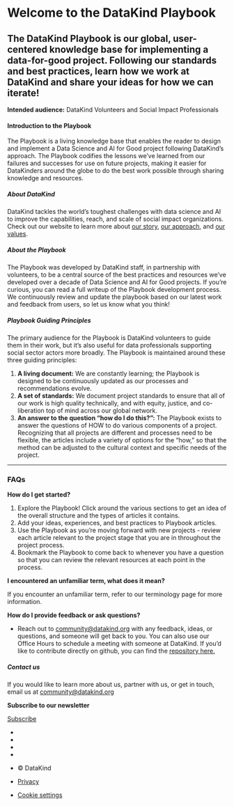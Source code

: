 




Welcome to the DataKind Playbook
================================


The DataKind Playbook is our global, user\-centered knowledge base for implementing a data\-for\-good project. Following our standards and best practices, learn how we work at DataKind and share your ideas for how we can iterate!
-------------------------------------------------------------------------------------------------------------------------------------------------------------------------------------------------------------------------------------









**Intended audience:**
DataKind Volunteers and Social Impact Professionals






#### Introduction to the Playbook


The Playbook is a living knowledge base that enables the reader to design and implement a Data Science and AI for Good project following DataKind’s approach. The Playbook codifies the lessons we’ve learned from our failures and successes for use on future projects, making it easier for DataKinders around the globe to do the best work possible through sharing knowledge and resources.



##### About DataKind


DataKind tackles the world’s toughest challenges with data science and AI to improve the capabilities, reach, and scale of social impact organizations. Check out our website to learn more about [our story](https://www.datakind.org/about-us/our-story/), [our approach](https://www.datakind.org/our-work/datakind-products/), and [our values](https://www.datakind.org/our-values/).


##### About the Playbook


The Playbook was developed by DataKind staff, in partnership with volunteers, to be a central source of the best practices and resources we’ve developed over a decade of Data Science and AI for Good projects. If you’re curious, you can read a full writeup of the Playbook development process. We continuously review and update the playbook based on our latest work and feedback from users, so let us know what you think!


##### Playbook Guiding Principles


The primary audience for the Playbook is DataKind volunteers to guide them in their work, but it’s also useful for data professionals supporting social sector actors more broadly. The Playbook is maintained around these three guiding principles:


1. **A living document:** We are constantly learning; the Playbook is designed to be continuously updated as our processes and recommendations evolve.
2. **A set of standards:** We document project standards to ensure that all of our work is high quality technically, and with equity, justice, and co\-liberation top of mind across our global network.
3. **An answer to the question “how do I do this?”:**  The Playbook exists to answer the questions of HOW to do various components of a project. Recognizing that all projects are different and processes need to be flexible, the articles include a variety of options for the “how,” so that the method can be adjusted to the cultural context and specific needs of the project.




---







### FAQs






**How do I get started?**





1. Explore the Playbook! Click around the various sections to get an idea of the overall structure and the types of articles it contains.
2. Add your ideas, experiences, and best practices to Playbook articles.
3. Use the Playbook as you’re moving forward with new projects \- review each article relevant to the project stage that you are in throughout the project process.
4. Bookmark the Playbook to come back to whenever you have a question so that you can review the relevant resources at each point in the process.

















**I encountered an unfamiliar term, what does it mean?**





If you encounter an unfamiliar term, refer to our terminology page for more information.







**How do I provide feedback or ask questions?**





* Reach out to community@datakind.org with any feedback, ideas, or questions, and someone will get back to you. You can also use our Office Hours to schedule a meeting with someone at DataKind. If you’d like to contribute directly on github, you can find the [repository here.](https://github.com/datakind/datakind.github.io)











##### Contact us


If you would like to learn more about us, partner with us, or get in touch, email us at community@datakind.org



 
**Subscribe to our newsletter**
  

[Subscribe](https://www.datakind.org/subscribe/)






* 
* 
* 
* 


* ©  DataKind
* [Privacy](https://www.datakind.org/privacy-policy/)
* [Cookie settings](#)











